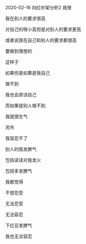 2020-02-16 向红吵架分析2
我很

我在别人的要求很高

对自己的呀小高但是对别人的要求更高

或者说我在自己和别人的要求都很高

要做到理想的

这样子

如果但是如果是我自己

做不到

我也会原谅自己

而如果是别人做不到

我就很生气

另外

我容忍不了

别人的我发脾气

包括读读对我发火

包括多发脾气

我都觉得

不想忍受

无法忍受

无法容忍

下红豆发脾气

我也无法容忍

